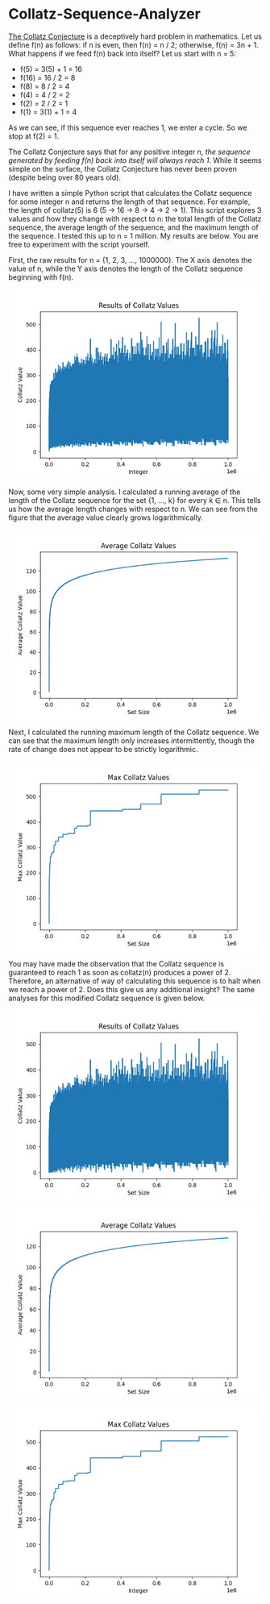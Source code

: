 # Collatz-Sequence-Analyzer

[The Collatz Conjecture](https://en.wikipedia.org/wiki/Collatz_conjecture) is a deceptively hard problem in mathematics. Let us define f(n) as follows: if n is even, then f(n) = n / 2; otherwise, f(n) = 3n + 1. What happens if we feed f(n) back into itself? Let us start with n = 5:
* f(5) = 3(5) + 1 = 16
* f(16) = 16 / 2 = 8
* f(8) = 8 / 2 = 4
* f(4) = 4 / 2 = 2
* f(2) = 2 / 2 = 1
* f(1) = 3(1) + 1 = 4

As we can see, if this sequence ever reaches 1, we enter a cycle. So we stop at f(2) = 1.

The Collatz Conjecture says that for any positive integer n, *the sequence generated by feeding f(n) back into itself will always reach 1.* While it seems simple on the surface, the Collatz Conjecture has never been proven (despite being over 80 years old).

I have written a simple Python script that calculates the Collatz sequence for some integer n and returns the length of that sequence. For example, the length of collatz(5) is 6 (5 -> 16 -> 8 -> 4 -> 2 -> 1). This script explores 3 values and how they change with respect to n: the total length of the Collatz sequence, the average length of the sequence, and the maximum length of the sequence. I tested this up to n = 1 million. My results are below. You are free to experiment with the script yourself.

First, the raw results for n = {1, 2, 3, ..., 1000000}. The X axis denotes the value of n, while the Y axis denotes the length of the Collatz sequence beginning with f(n).

![Total Collatz Results](figures/collatz_results.png)

Now, some very simple analysis. I calculated a running average of the length of the Collatz sequence for the set {1, ..., k} for every k ∈ n. This tells us how the average length changes with respect to n. We can see from the figure that the average value clearly grows logarithmically.

![Average Collatz Results](figures/collatz_averages.png)

Next, I calculated the running maximum length of the Collatz sequence. We can see that the maximum length only increases intermittently, though the rate of change does not appear to be strictly logarithmic.

![Maximum Collatz Results](figures/collatz_maxes.png)

You may have made the observation that the Collatz sequence is guaranteed to reach 1 as soon as collatz(n) produces a power of 2. Therefore, an alternative of way of calculating this sequence is to halt when we reach a power of 2. Does this give us any additional insight? The same analyses for this modified Collatz sequence is given below.

![Total Collatz Results When Terminating at Powers of Two](figures/collatz_results_modified_length.png)

![Average Collatz Results When Terminating at Powers of Two](figures/collatz_averages_modified_length.png)

![Maximum Collatz Results When Terminating at Powers of Two](figures/collatz_maxes_modified_length.png)